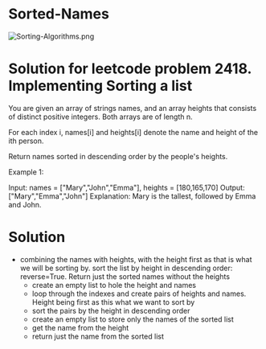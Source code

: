 # Sorted-Names


![Sorting-Algorithms.png](https://www.crio.do/blog/content/images/2022/02/Sorting-Algorithms.png)
# Solution for leetcode  problem 2418. Implementing Sorting a list

You are given an array of strings names, and an array heights that consists of distinct positive integers. Both arrays are of length n.

For each index i, names[i] and heights[i] denote the name and height of the ith person.

Return names sorted in descending order by the people's heights.

Example 1:

Input: names = ["Mary","John","Emma"], heights = [180,165,170]
Output: ["Mary","Emma","John"]
Explanation: Mary is the tallest, followed by Emma and John.

# Solution 
 * combining the names with heights, with the height first as that is  what we will be 
        sorting by. sort the list by height in descending order: reverse=True. Return just the 
        sorted names without the heights
   - create an empty list to hole the height and names
   - loop through the indexes and create pairs of heights and names. Height being first as this what we want to sort by
   - sort the pairs by the height in descending order
   - create an empty list to store only the names of the sorted list
   - get the name from the height
   - return just the name from the sorted list
